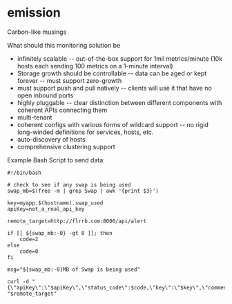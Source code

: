 emission
========

Carbon-like musings

What should this monitoring solution be
- infinitely scalable -- out-of-the-box support for 1mil metrics/minute (10k hosts each sending 100 metrics on a 1-minute interval)
- Storage growth should be controllable -- data can be aged or kept forever -- must support zero-growth
- must support push and pull natively -- clients will use it that have no open inbound ports
- highly pluggable -- clear distinction between different components with coherent APIs connecting them
- multi-tenant
- coherent configs with various forms of wildcard support -- no rigid long-winded definitions for services, hosts, etc.
- auto-discovery of hosts
- comprehensive clustering support


Example Bash Script to send data:

```
#!/bin/bash

# check to see if any swap is being used
swap_mb=$(free -m | grep Swap | awk '{print $3}')

key=myapp.$(hostname).swap_used
apiKey=not_a_real_api_key

remote_target=http://flrrb.com:8000/api/alert

if [[ ${swap_mb:-0} -gt 0 ]]; then
	code=2
else
	code=0
fi

msg="${swap_mb:-0}MB of Swap is being used"

curl -d "{\"apiKey\":\"$apiKey\",\"status_code\":$code,\"key\":\"$key\",\"comment\":\"$msg\"}" "$remote_target"
```
